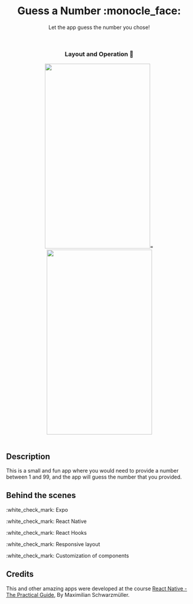 <h1 align="center">
Guess a Number :monocle_face:
</h1>
 
<p align="center">Let the app guess the number you chose!</p>
<br/>

<div align="center">
  <h3>Layout and Operation 🎨</h3>
  <img src="https://user-images.githubusercontent.com/86886134/147980429-86965475-fff7-4efe-bdc0-3871b1c51b37.gif" width="285" height="500"/>=
  <img src="https://user-images.githubusercontent.com/86886134/147981057-155e146f-b32d-4172-864d-de9aa3d4b884.gif" width="285" height="500"/>
</div>
<br/>

<h2>
 Description
</h2>
This is a small and fun app where you would need to provide a number between 1 and 99, and the app will guess the number that you provided.


<h2>
Behind the scenes
</h2>

<div>
  <p>:white_check_mark: Expo</p>
  <p>:white_check_mark: React Native </p>
  <p>:white_check_mark: React Hooks</p>
   <p>:white_check_mark: Responsive layout</p>
  <p>:white_check_mark: Customization of components</p>
</div>

<h2>
Credits
</h2>

This and other amazing apps were developed at the course [React Native - The Practical Guide](https://www.udemy.com/course/react-native-the-practical-guide/), By Maximilian Schwarzmüller.
